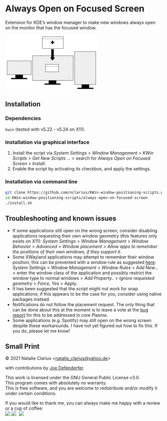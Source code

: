 # Always Open on Focused Screen

Extension for KDE’s window manager to make new windows always open on the monitor that has the focused window.

![logo](.img/logo_.png)


## Installation

### Dependencies

`kwin` (tested with v5.22 - v5.24 on X11).

### Installation via graphical interface

1. Install the script via *System Settings* > *Window Management* > *KWin Scripts* > *Get New Scripts …* > search for *Always Open on Focused Screen* > *Install*.
2. Enable the script by activating its checkbox, and apply the settings.

### Installation via command line

```bash
git clone https://github.com/nclarius/KWin-window-positioning-scripts.git
cd KWin-window-positioning-scripts/always-open-on-focused-screen
./install.sh
```


## Troubleshooting and known issues

- If some applications still open on the wrong screen, consider disabling applications requesting their own window geometry (this features only exists on X11): *System Settings* > *Window Management* > *Window Behavior* > *Advanced* > *Window placement* > *Allow apps to remember the positions of their own windows, if they support it*.  
- Some XWayland applications may attempt to remember their window position; this can be prevented with a window rule as suggested [here](https://github.com/nclarius/KWin-window-positioning-scripts/issues/11#issuecomment-1091979196): *System Settings* > *Window Management* > *Window Rules* > *Add New...* > enter the window class of the application and  possibly restrict the window type to normal windows > *Add Property..* > *Ignore requested geometry* > *Force*, *Yes* > Apply.  
- It has been suggested that the script might not work for snap applications; if this appears to be the case for you, consider using native packages instead.  
- Notifications do not follow the placement request. The only thing that can be done about this at the moment is to leave a vote at the [bug report](https://bugs.kde.org/show_bug.cgi?id=452294) for this to be addressed in core Plasma.  
- Some applications (e.g. Spotify) may still open on the wrong screen despite these workarounds. I have not yet figured out how to fix this. If you do, please let me know!


## Small Print

© 2021 Natalie Clarius \<natalie_clarius@yahoo.de\>

with contributions by [Joe Defenderfer](https://github.com/joedefen).

This work is licensed under the GNU General Public License v3.0.  
This program comes with absolutely no warranty.  
This is free software, and you are welcome to redistribute and/or modify it under certain conditions.  

If you would like to thank me, you can always make me happy with a review or a cup of coffee:  
<a href="https://store.kde.org/p/1618008"><img src="https://raw.githubusercontent.com/nclarius/Plasma-window-decorations/main/.img/kdestore.png" height="25"/></a>
<a href="https://www.paypal.com/donate/?hosted_button_id=7LUUJD83BWRM4"><img src="https://www.paypalobjects.com/en_US/DK/i/btn/btn_donateCC_LG.gif" height="25"/></a>&nbsp;&nbsp;<a href="https://www.buymeacoffee.com/nclarius"><img src="https://cdn.buymeacoffee.com/buttons/v2/default-yellow.png" height="25"/></a>
